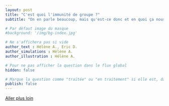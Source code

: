 ```yaml
---
layout: post
title: "C'est quoi l'immunité de groupe ?"
subtitle: "On en parle beaucoup, mais qu'est-ce donc et en quoi ça nous concerne tous ?"

# Par défaut image du masque
#background: '/img/bg-index.jpg'

# Ne s'affichera pas si vide
author_text : Hélène A., Eric D. 
author_simulations : Hélène A.
author_illustration : Hélène A.

# Pour ne pas afficher la question dans le flux global
hidden: false

# Marque la question comme "traitée" ou "en traitement" si elle est, dans cette ordre, publiée ou non
publish: false
---
```



<a href="{% post_url 2020-03-26-q1-1 %}" class="btn btn-primary">Aller plus loin</a>

